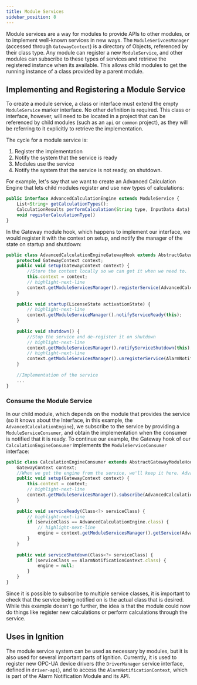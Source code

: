 ```yaml
---
title: Module Services
sidebar_position: 8
---
```

Module services are a way for modules to provide APIs to other modules, or to implement well-known services in new ways. The `ModuleSerivcesManager` (accessed through `GatewayContext`) is a directory of Objects, referenced by their class type. Any module can register a new `ModuleService`, and other modules can subscribe to these types of services and retrieve the registered instance when its available. This allows child modules to get the running instance of a class provided by a parent module.

## Implementing and Registering a Module Service
To create a module service, a class or interface must extend the empty `ModuleService` marker interface. No other definition is required. This class or interface, however, will need to be located in a project that can be referenced by child modules (such as an `api` or `common` project), as they will be referring to it explicitly to retrieve the implementation. 

The cycle for a module service is:

1. Register the implementation
2. Notify the system that the service is ready
3. Modules use the service
4. Notify the system that the service is not ready, on shutdown.

For example, let's say that we want to create an Advanced Calculation Engine that lets child modules register and use new types of calculations:

```js title="Advanced Calculation Engine"
public interface AdvancedCalculationEngine extends ModuleService { 
    List<String> getCalculationTypes();
    CalculationResults performCalculation(String type, InputData data); 
    void registerCalculationType()
}
```
In the Gateway module hook, which happens to implement our interface, we would register it with the context on setup, and notify the manager of the state on startup and shutdown:

```js title=GatewayModuleHook.java
public class AdvancedCalculationEngineGatewayHook extends AbstractGatewayModuleHook implements AdvancedCalculationEngine {
    protected GatewayContext context; 
    public void setup(GatewayContext context) {
        //Store the context locally so we can get it when we need to. 
        this.context = context;
        // highlight-next-line 
        context.getModuleServicesManager().registerService(AdvancedCalculationEngine.class, this);
    }
 
    public void startup(LicenseState activationState) { 
        // highlight-next-line
        context.getModuleServiceManager().notifyServiceReady(this);
    }
 
    public void shutdown() {
        //Stop the service and de-register it on shutdown
        // highlight-next-line 
        context.getModuleServicesManager().notifyServiceShutdown(this);
        // highlight-next-line
        context.getModuleServicesManager().unregisterService(AlarmNotificationContext.class);
    }
     
    //Implementation of the service
    ...
}
```
### Consume the Module Service
In our child module, which depends on the module that provides the service (so it knows about the Interface, in this example, the `AdvancedCalculationEngine`), we subscribe to the service by providing a `ModuleServiceConsumer`, and obtain the implementation when the consumer is notified that it is ready. 
To continue our example, the Gateway hook of our `CalculationEngineConsumer` implements the `ModuleServiceConsumer` interface:

```js title=GatewayModuleHook.java
public class CalculationEngineConsumer extends AbstractGatewayModuleHook implements ModuleServiceConsumer {
    GatewayContext context;
    //When we get the engine from the service, we'll keep it here. AdvancedCalculationEngine engine;
    public void setup(GatewayContext context) { 
        this.context = context;
        // highlight-next-line
        context.getModuleServicesManager().subscribe(AdvancedCalculationEngine.class, this);
    }
  
    public void serviceReady(Class<?> serviceClass) {
        // highlight-next-line
        if (serviceClass == AdvancedCalculationEngine.class) {
            // highlight-next-line
            engine = context.getModuleServicesManager().getService(AdvancedCalculationEngine.class);
        }
    }
     
    public void serviceShutdown(Class<?> serviceClass) {
        if (serviceClass == AlarmNotificationContext.class) { 
            engine = null;
        }
    }
}
```
Since it is possible to subscribe to multiple service classes, it is important to check that the service being notified on is the actual class that is desired. While this example doesn't go further, the idea is that the module could now do things like register new calculations or perform calculations through the service.

## Uses in Ignition
The module service system can be used as necessary by modules, but it is also used for several important parts of Ignition. Currently, it is used to register new OPC-UA device drivers (the `DriverManager` service interface, defined in `driver-api`), and to access the `AlarmNotificationContext`, which is part of the Alarm Notification Module and its API. 

